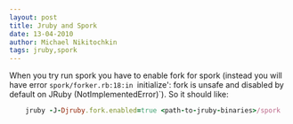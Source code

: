 ```yaml
---
layout: post
title: Jruby and Spork
date: 13-04-2010
author: Michael Nikitochkin
tags: jruby,spork
---
```


When you try run spork you have to enable fork for spork (instead you will have error
`spork/forker.rb:18:in `initialize': fork is unsafe and disabled by default on JRuby (NotImplementedError)`). So it should like:

```ruby
    jruby -J-Djruby.fork.enabled=true <path-to-jruby-binaries>/spork
```
